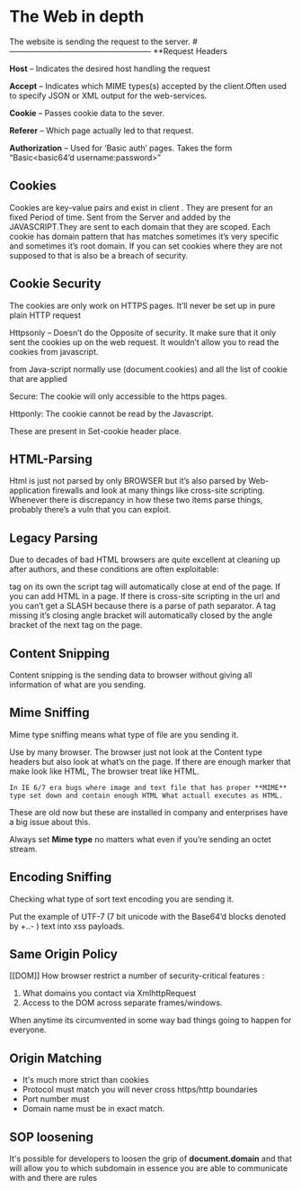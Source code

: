 # **The Web in depth**

The website is sending the request to the server. # —————————————————— 
**Request Headers

**Host** – Indicates the desired host handling the request

**Accept** – Indicates which MIME types(s) accepted by the client.Often used to specify JSON or XML output for the web-services.

**Cookie** – Passes cookie data to the sever.

**Referer** – Which page actually led to that request.

**Authorization** – Used for ‘Basic auth’ pages. Takes the form “Basic<basic64’d username:password>”

## Cookies

Cookies are key-value pairs and exist in client . They are present for an fixed Period of time. Sent from the Server and added by the JAVASCRIPT.They are sent to each domain that they are scoped. Each cookie has domain pattern that has matches sometimes it’s very specific and sometimes it’s root domain. If you can set cookies where they are not supposed to that is also be a breach of security.

## Cookie Security

The cookies are only work on HTTPS pages. It’ll never be set up in pure plain HTTP request

Httpsonly – Doesn’t do the Opposite of security. It make sure that it only sent the cookies up on the web request. It wouldn’t allow you to read the cookies from javascript.

from Java-script normally use (document.cookies) and all the list of cookie that are applied

Secure: The cookie will only accessible to the https pages.

Httponly: The cookie cannot be read by the Javascript.

These are present in Set-cookie header place.

## HTML-Parsing

Html is just not parsed by only BROWSER but it’s also parsed by Web-application firewalls and look at many things like cross-site scripting. Whenever there is discrepancy in how these two items parse things, probably there’s a vuln that you can exploit.

## Legacy Parsing

Due to decades of bad HTML browsers are quite excellent at cleaning up after authors, and these conditions are often exploitable:

tag on its own the script tag will automatically close at end of the page. If you can add HTML in a page. If there is cross-site scripting in the url and you can’t get a SLASH because there is a parse of path separator. A tag missing it’s closing angle bracket will automatically closed by the angle bracket of the next tag on the page.

## Content Snipping

Content snipping is the sending data to browser without giving all information of what are you sending.

## Mime Sniffing

Mime type sniffing means what type of file are you sending it.

Use by many browser. The browser just not look at the Content type headers but also look at what’s on the page. If there are enough marker that make look like HTML, The browser treat like HTML.

```
In IE 6/7 era bugs where image and text file that has proper **MIME** type set down and contain enough HTML What actuall executes as HTML.
```

These are old now but these are installed in company and enterprises have a big issue about this.

Always set **Mime type** no matters what even if you’re sending an octet stream.

## Encoding Sniffing

Checking what type of sort text encoding you are sending it.

Put the example of UTF-7 (7 bit unicode with the Base64’d blocks denoted by +..- ) text into xss payloads.

## Same Origin Policy
[[DOM]]
How browser restrict a number of security-critical features :

1. What domains you contact via XmlhttpRequest
2. Access to the DOM across separate frames/windows.

When anytime its circumvented in some way bad things going to happen for everyone.

## Origin Matching
- It's much more strict than cookies 
- Protocol must match you will never cross https/http boundaries 
- Port number must 
- Domain name must be in exact match.

## SOP loosening
It's possible for developers to loosen the grip of **document.domain** and that will allow you to which subdomain in essence you are able to communicate with and there are rules
